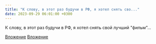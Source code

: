 ```yaml
---
title: "К слову, в этот раз будучи в РФ, я хотел снять сво..."
date: 2023-09-29 06:01:00 +0300
---
```


К слову, в этот раз будучи в РФ, я хотел снять свой лучший "фильм"...


[Вложение](/assets/vk_photos/3/AA7uMhZvTM0.jpg)
[Вложение](/assets/vk_photos/3/8uL7hXW0JCI.jpg)
